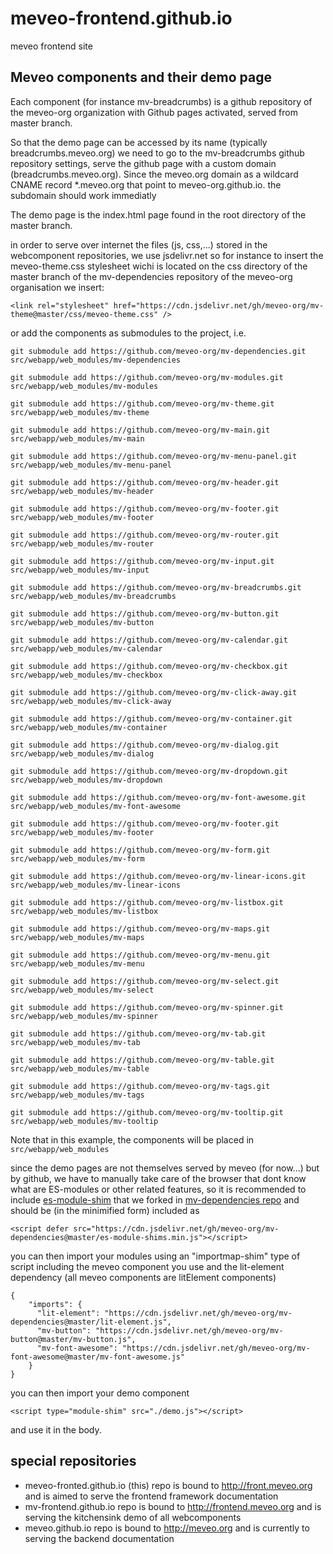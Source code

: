 # meveo-frontend.github.io
meveo frontend site


## Meveo components and their demo page
Each component (for instance mv-breadcrumbs) is a github repository of the meveo-org organization with Github pages activated, served from master branch.

So that the demo page can be accessed by its name (typically breadcrumbs.meveo.org) we need to go to the mv-breadcrumbs github repository settings, serve the github page with a custom domain (breadcrumbs.meveo.org). Since the meveo.org domain as a wildcard CNAME record *.meveo.org that point to meveo-org.github.io. the subdomain should work immediatly

The demo page is the index.html page found in the root directory of the master branch.

in order to serve over internet the files (js, css,...) stored in the webcomponent repositories, we use jsdelivr.net
so for instance to insert the meveo-theme.css stylesheet wichi is located on the css directory of the master branch of the mv-dependencies repository of the meveo-org organisation we insert:

    <link rel="stylesheet" href="https://cdn.jsdelivr.net/gh/meveo-org/mv-theme@master/css/meveo-theme.css" /> 
    
or add the components as submodules to the project, i.e.

    git submodule add https://github.com/meveo-org/mv-dependencies.git src/webapp/web_modules/mv-dependencies

    git submodule add https://github.com/meveo-org/mv-modules.git src/webapp/web_modules/mv-modules

    git submodule add https://github.com/meveo-org/mv-theme.git src/webapp/web_modules/mv-theme

    git submodule add https://github.com/meveo-org/mv-main.git src/webapp/web_modules/mv-main

    git submodule add https://github.com/meveo-org/mv-menu-panel.git src/webapp/web_modules/mv-menu-panel

    git submodule add https://github.com/meveo-org/mv-header.git src/webapp/web_modules/mv-header

    git submodule add https://github.com/meveo-org/mv-footer.git src/webapp/web_modules/mv-footer
    
    git submodule add https://github.com/meveo-org/mv-router.git src/webapp/web_modules/mv-router
    
    git submodule add https://github.com/meveo-org/mv-input.git src/webapp/web_modules/mv-input

    git submodule add https://github.com/meveo-org/mv-breadcrumbs.git src/webapp/web_modules/mv-breadcrumbs

    git submodule add https://github.com/meveo-org/mv-button.git src/webapp/web_modules/mv-button

    git submodule add https://github.com/meveo-org/mv-calendar.git src/webapp/web_modules/mv-calendar

    git submodule add https://github.com/meveo-org/mv-checkbox.git src/webapp/web_modules/mv-checkbox

    git submodule add https://github.com/meveo-org/mv-click-away.git src/webapp/web_modules/mv-click-away

    git submodule add https://github.com/meveo-org/mv-container.git src/webapp/web_modules/mv-container

    git submodule add https://github.com/meveo-org/mv-dialog.git src/webapp/web_modules/mv-dialog

    git submodule add https://github.com/meveo-org/mv-dropdown.git src/webapp/web_modules/mv-dropdown

    git submodule add https://github.com/meveo-org/mv-font-awesome.git src/webapp/web_modules/mv-font-awesome

    git submodule add https://github.com/meveo-org/mv-footer.git src/webapp/web_modules/mv-footer

    git submodule add https://github.com/meveo-org/mv-form.git src/webapp/web_modules/mv-form

    git submodule add https://github.com/meveo-org/mv-linear-icons.git src/webapp/web_modules/mv-linear-icons

    git submodule add https://github.com/meveo-org/mv-listbox.git src/webapp/web_modules/mv-listbox

    git submodule add https://github.com/meveo-org/mv-maps.git src/webapp/web_modules/mv-maps

    git submodule add https://github.com/meveo-org/mv-menu.git src/webapp/web_modules/mv-menu

    git submodule add https://github.com/meveo-org/mv-select.git src/webapp/web_modules/mv-select

    git submodule add https://github.com/meveo-org/mv-spinner.git src/webapp/web_modules/mv-spinner

    git submodule add https://github.com/meveo-org/mv-tab.git src/webapp/web_modules/mv-tab

    git submodule add https://github.com/meveo-org/mv-table.git src/webapp/web_modules/mv-table

    git submodule add https://github.com/meveo-org/mv-tags.git src/webapp/web_modules/mv-tags

    git submodule add https://github.com/meveo-org/mv-tooltip.git src/webapp/web_modules/mv-tooltip
    
Note that in this example, the components will be placed in `src/webapp/web_modules`

since the demo pages are not themselves served by meveo (for now...) but by github, we have to manually take care of the browser that dont know what are ES-modules or other related features, so it is recommended to include [es-module-shim](https://github.com/guybedford/es-module-shims) that we forked in [mv-dependencies repo](https://github.com/meveo-org/mv-dependencies/tree/master/es-module-shims) and should be (in the minimified form) included as

    <script defer src="https://cdn.jsdelivr.net/gh/meveo-org/mv-dependencies@master/es-module-shims.min.js"></script>

you can then import your modules using an "importmap-shim" type of script including the meveo component you use and the lit-element dependency (all meveo components are litElement components)

    {
        "imports": {
          "lit-element": "https://cdn.jsdelivr.net/gh/meveo-org/mv-dependencies@master/lit-element.js",
          "mv-button": "https://cdn.jsdelivr.net/gh/meveo-org/mv-button@master/mv-button.js",
          "mv-font-awesome": "https://cdn.jsdelivr.net/gh/meveo-org/mv-font-awesome@master/mv-font-awesome.js"
        }
    }

you can then import your demo component 
    
    <script type="module-shim" src="./demo.js"></script>

and use it in the body.

## special repositories
- meveo-fronted.github.io (this) repo is bound to http://front.meveo.org and is aimed to serve the frontend framework documentation
- mv-frontend.github.io repo is bound to http://frontend.meveo.org and is serving the kitchensink demo of all webcomponents
- meveo.github.io repo is bound to http://meveo.org and is currently to serving the backend documentation


